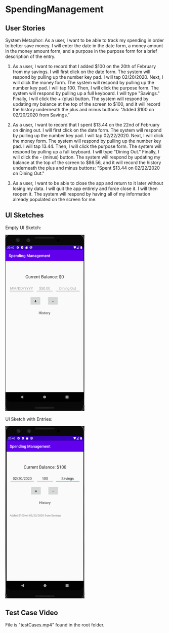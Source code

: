 # SpendingManagement
## User Stories
System Metaphor:
As a user, I want to be able to track my spending in order to better save money. I will enter the date in the date form, a money amount in the money amount form, and a purpose in the purpose form for a brief description of the entry.

1) As a user, I want to record that I added $100 on the 20th of February from my savings. I will first click on the date form. The system will respond by pulling up the number key pad. I will tap 02/20/2020. Next, I will click the money form. The system will respond by pulling up the number key pad. I will tap 100. Then, I will click the purpose form. The system will respond by pulling up a full keyboard. I will type "Savings." Finally, I will click the + (plus) button. The system will respond by updating my balance at the top of the screen to $100, and it will record the history underneath the plus and minus buttons: "Added $100 on 02/20/2020 from Savings."

2) As a user, I want to record that I spent $13.44 on the 22nd of February on dining out. I will first click on the date form. The system will respond by pulling up the number key pad. I will tap 02/22/2020. Next, I will click the money form. The system will respond by pulling up the number key pad. I will tap 13.44. Then, I will click the purpose form. The system will respond by pulling up a full keyboard. I will type "Dining Out." Finally, I will click the - (minus) button. The system will respond by updating my balance at the top of the screen to $86.56, and it will record the history underneath the plus and minus buttons: "Spent $13.44 on 02/22/2020 on Dining Out."

3) As a user, I want to be able to close the app and return to it later without losing my data. I will quit the app entirely and force close it. I will then reopen it. The system will respond by having all of my information already populated on the screen for me.

## UI Sketches
Empty UI Sketch:

<img src="images/emptyUI.png" width="250" >

UI Sketch with Entries:

<img src="images/UIwithEntries.png" width="250" >

## Test Case Video
File is "testCases.mp4" found in the root folder.
